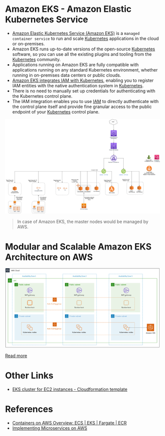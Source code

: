 
# Amazon EKS - Amazon Elastic Kubernetes Service
- [Amazon Elastic Kubernetes Service (Amazon EKS)](https://aws.amazon.com/eks/) is a `managed container service` to run and scale [Kubernetes](../../1_HLDDesignComponents/6_ContainerOrchestrationServices/Kubernates.md) applications in the cloud or on-premises.
- Amazon EKS runs up-to-date versions of the open-source [Kubernetes](../../1_HLDDesignComponents/6_ContainerOrchestrationServices/Kubernates.md) software, so you can use all the existing plugins and tooling from the [Kubernetes](../../1_HLDDesignComponents/6_ContainerOrchestrationServices/Kubernates.md) community. 
- Applications running on Amazon EKS are fully compatible with applications running on any standard Kubernetes environment, whether running in on-premises data centers or public clouds. 
- [Amazon EKS integrates IAM with Kubernetes](../2_SecurityAndIdentityServices/AWSUsers&AccessMgmt/AWSIAM.md), enabling you to register IAM entities with the native authentication system in [Kubernetes](../../1_HLDDesignComponents/6_ContainerOrchestrationServices/Kubernates.md). 
- There is no need to manually set up credentials for authenticating with the Kubernetes control plane. 
- The IAM integration enables you to use [IAM](../2_SecurityAndIdentityServices/AWSUsers&AccessMgmt/AWSIAM.md) to directly authenticate with the control plane itself and provide fine granular access to the public endpoint of your [Kubernetes](../../1_HLDDesignComponents/6_ContainerOrchestrationServices/Kubernates.md) control plane.

![img.png](../1_NetworkingAndContentDelivery/ElasticLoadBalancer/assests/AWS_Elastic_Load_Balancer.png)

> In case of Amazon EKS, the master nodes would be managed by AWS.

# Modular and Scalable Amazon EKS Architecture on AWS

![img.png](../3_ComputeServices/assests/eks_architecture.png)

[Read more](https://aws.amazon.com/quickstart/architecture/amazon-eks/)

# Other Links
- [EKS cluster for EC2 instances - Cloudformation template](../9_InfrastructureAsCode/AWSCloudFormation/sample_templates/EKS_ECS.yml)

# References
- [Containers on AWS Overview: ECS | EKS | Fargate | ECR](https://www.youtube.com/watch?v=AYAh6YDXuho)
- [Implementing Microservices on AWS](https://docs.aws.amazon.com/whitepapers/latest/microservices-on-aws/microservices.html)